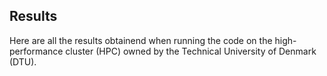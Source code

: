 ## Results
Here are all the results obtainend when running the code on the high-performance cluster (HPC) owned by the Technical University of Denmark (DTU).
